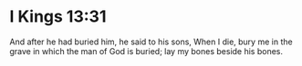 # I Kings 13:31

And after he had buried him, he said to his sons, When I die, bury me in the grave in which the man of God is buried; lay my bones beside his bones.
